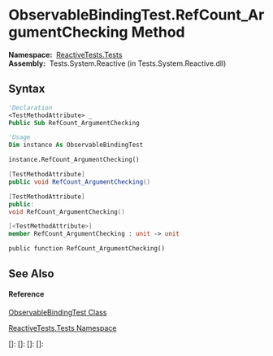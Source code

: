 # ObservableBindingTest.RefCount\_ArgumentChecking Method

**Namespace:**  [ReactiveTests.Tests](ReactiveTests.Tests\ReactiveTests.Tests.md)  
**Assembly:**  Tests.System.Reactive (in Tests.System.Reactive.dll)

## Syntax

```vb
'Declaration
<TestMethodAttribute> _
Public Sub RefCount_ArgumentChecking
```

```vb
'Usage
Dim instance As ObservableBindingTest

instance.RefCount_ArgumentChecking()
```

```csharp
[TestMethodAttribute]
public void RefCount_ArgumentChecking()
```

```c++
[TestMethodAttribute]
public:
void RefCount_ArgumentChecking()
```

```fsharp
[<TestMethodAttribute>]
member RefCount_ArgumentChecking : unit -> unit 
```

```jscript
public function RefCount_ArgumentChecking()
```

## See Also

#### Reference

[ObservableBindingTest Class](ObservableBindingTest\ObservableBindingTest.md)

[ReactiveTests.Tests Namespace](ReactiveTests.Tests\ReactiveTests.Tests.md)

[]: 
[]: 
[]: 
[]: 